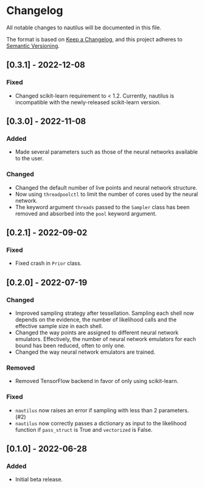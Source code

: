 # Changelog
All notable changes to nautilus will be documented in this file.

The format is based on [Keep a Changelog](https://keepachangelog.com/en/1.0.0/),
and this project adheres to [Semantic Versioning](https://semver.org/spec/v2.0.0.html).

## [0.3.1] - 2022-12-08
### Fixed
- Changed scikit-learn requirement to < 1.2. Currently, nautilus is incompatible with the newly-released scikit-learn version.

## [0.3.0] - 2022-11-08
### Added
- Made several parameters such as those of the neural networks available to the user.
### Changed
- Changed the default number of live points and neural network structure.
- Now using `threadpoolctl` to limit the number of cores used by the neural network.
- The keyword argument `threads` passed to the `Sampler` class has been removed and absorbed into the `pool` keyword argument.

## [0.2.1] - 2022-09-02
### Fixed
- Fixed crash in `Prior` class.

## [0.2.0] - 2022-07-19
### Changed
- Improved sampling strategy after tessellation. Sampling each shell now depends on the evidence, the number of likelihood calls and the effective sample size in each shell.
- Changed the way points are assigned to different neural network emulators. Effectively, the number of neural network emulators for each bound has been reduced, often to only one.
- Changed the way neural network emulators are trained.
### Removed
- Removed TensorFlow backend in favor of only using scikit-learn.
### Fixed
- `nautilus` now raises an error if sampling with less than 2 parameters. (#2)
- `nautilus` now correctly passes a dictionary as input to the likelihood function if `pass_struct` is True and `vectorized` is False.

## [0.1.0] - 2022-06-28
### Added
- Initial beta release.
